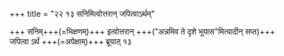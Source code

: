 +++
title = "२२ १३ सनिमित्वोत्तरान् जपित्वाऽर्थम्"

+++
सनिम्+++(=भिक्षणम्)+++ इत्वोत्तरान् +++("अन्नमिव ते दृशे भूयास"मित्यादीन् सप्त)+++ जपित्वा ऽर्थं +++(=अपेक्षाम्)+++ ब्रूयात् १३  
